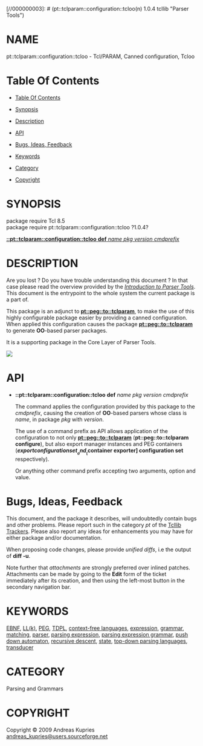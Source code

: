 
[//000000001]: # (pt::tclparam::configuration::tcloo - Parser Tools)
[//000000002]: # (Generated from file 'pt_tclparam_config_tcloo.man' by tcllib/doctools with format 'markdown')
[//000000003]: # (pt::tclparam::configuration::tcloo(n) 1.0.4 tcllib "Parser Tools")

# NAME

pt::tclparam::configuration::tcloo - Tcl/PARAM, Canned configuration, Tcloo

# <a name='toc'></a>Table Of Contents

  -  [Table Of Contents](#toc)

  -  [Synopsis](#synopsis)

  -  [Description](#section1)

  -  [API](#section2)

  -  [Bugs, Ideas, Feedback](#section3)

  -  [Keywords](#keywords)

  -  [Category](#category)

  -  [Copyright](#copyright)

# <a name='synopsis'></a>SYNOPSIS

package require Tcl 8.5  
package require pt::tclparam::configuration::tcloo ?1.0.4?  

[__::pt::tclparam::configuration::tcloo__ __def__ *name* *pkg* *version* *cmdprefix*](#1)  

# <a name='description'></a>DESCRIPTION

Are you lost ? Do you have trouble understanding this document ? In that case
please read the overview provided by the *[Introduction to Parser
Tools](pt_introduction.md)*. This document is the entrypoint to the whole system
the current package is a part of.

This package is an adjunct to
__[pt::peg::to::tclparam](pt_peg_to_tclparam.md)__, to make the use of this
highly configurable package easier by providing a canned configuration. When
applied this configuration causes the package
__[pt::peg::to::tclparam](pt_peg_to_tclparam.md)__ to generate __OO__-based
parser packages.

It is a supporting package in the Core Layer of Parser Tools.

![](/home/aku/Play/Tcllib/w-scratch/embedded/md/image/arch_core_support.png)

# <a name='section2'></a>API

  - <a name='1'></a>__::pt::tclparam::configuration::tcloo__ __def__ *name* *pkg* *version* *cmdprefix*

    The command applies the configuration provided by this package to the
    *cmdprefix*, causing the creation of __OO__-based parsers whose class is
    *name*, in package *pkg* with *version*.

    The use of a command prefix as API allows application of the configuration
    to not only __[pt::peg::to::tclparam](pt_peg_to_tclparam.md)__
    (__pt::peg::to::tclparam configure__), but also export manager instances and
    PEG containers (__$export configuration set__ and __[$container exporter]
    configuration set__ respectively).

    Or anything other command prefix accepting two arguments, option and value.

# <a name='section3'></a>Bugs, Ideas, Feedback

This document, and the package it describes, will undoubtedly contain bugs and
other problems. Please report such in the category *pt* of the [Tcllib
Trackers](http://core.tcl.tk/tcllib/reportlist). Please also report any ideas
for enhancements you may have for either package and/or documentation.

When proposing code changes, please provide *unified diffs*, i.e the output of
__diff -u__.

Note further that *attachments* are strongly preferred over inlined patches.
Attachments can be made by going to the __Edit__ form of the ticket immediately
after its creation, and then using the left-most button in the secondary
navigation bar.

# <a name='keywords'></a>KEYWORDS

[EBNF](../../../../index.md#ebnf), [LL(k)](../../../../index.md#ll_k_),
[PEG](../../../../index.md#peg), [TDPL](../../../../index.md#tdpl),
[context-free languages](../../../../index.md#context_free_languages),
[expression](../../../../index.md#expression),
[grammar](../../../../index.md#grammar),
[matching](../../../../index.md#matching),
[parser](../../../../index.md#parser), [parsing
expression](../../../../index.md#parsing_expression), [parsing expression
grammar](../../../../index.md#parsing_expression_grammar), [push down
automaton](../../../../index.md#push_down_automaton), [recursive
descent](../../../../index.md#recursive_descent),
[state](../../../../index.md#state), [top-down parsing
languages](../../../../index.md#top_down_parsing_languages),
[transducer](../../../../index.md#transducer)

# <a name='category'></a>CATEGORY

Parsing and Grammars

# <a name='copyright'></a>COPYRIGHT

Copyright &copy; 2009 Andreas Kupries <andreas_kupries@users.sourceforge.net>
